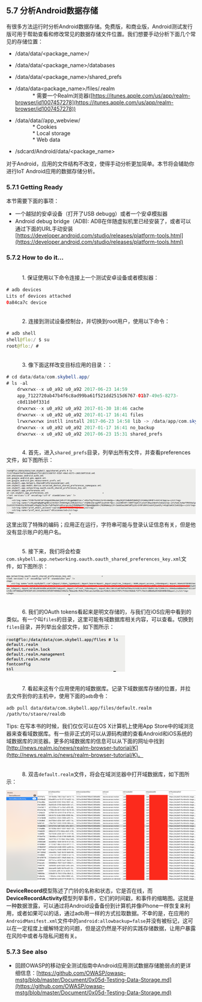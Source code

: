 ## 5.7 分析Android数据存储

有很多方法运行时分析Android数据存储。免费版，和商业版，Android测试发行版可用于帮助查看和修改常见的数据存储文件位置。我们想要手动分析下面几个常见的存储位置：

* /data/data/<package_name>/
* /data/data/<package_name>/databases
* /data/data/<package_name>/shared_prefs
* /data/data<package_name>/files/<dbfilename>.realm
<br>&emsp;&emsp;&emsp; * 需要一个Realm浏览器([https://itunes.apple.com/us/app/realm-browser/id1007457278](https://itunes.apple.com/us/app/realm-browser/id1007457278))

* /data/data/<package name>/app_webview/
<br>&emsp;&emsp;&emsp; * Cookies
<br>&emsp;&emsp;&emsp; * Local storage
<br>&emsp;&emsp;&emsp; * Web data
* /sdcard/Android/data/<package_name>

对于Android，应用的文件结构不改变，使得手动分析更加简单。本节将会辅助你进行IoT Android应用的数据存储分析。
### 5.7.1 Getting Ready

本节需要下面的事项：
* 一个越狱的安卓设备（打开了USB debugg）或者一个安卓模拟器
* Android debug bridge（ADB): ADB在伴随虚拟机里已经安装了，或者可以通过下面的URL手动安装[https://developer.android.com/studio/releases/platform-tools.html](https://developer.android.com/studio/releases/platform-tools.html)

### 5.7.2 How to do it...

<br>&emsp;&emsp;&emsp;1. 保证使用以下命令连接上一个测试安卓设备或者模拟器：

```java
# adb devices
Lits of devices attached
0a84ca7c device
```

<br>&emsp;&emsp;&emsp;2. 连接到测试设备控制台，并切换到root用户，使用以下命令：

```java
# adb shell
shell@flo:/ $ su
root@flo:/ #
```

<br>&emsp;&emsp;&emsp;3. 像下面这样改变目标应用的目录：：


```java
# cd data/data/com.skybell.app/
# ls -al
    drwxrwx--x u0_a92 u0_a92 2017-06-23 14:59
    app_7122720ab47b4f6c8ad99ba61f521dd2515d6767-01b7-49e5-8273-
    c8d11b0f331d
    drwxrwx--x u0_a92 u0_a92 2017-01-30 18:46 cache
    drwxrwx--x u0_a92 u0_a92 2017-01-17 16:41 files
    lrwxrwxrwx instll install 2017-06-23 14:58 lib -> /data/app/com.skybell.app-1/lib/arm
    drwxrwx--x u0_a92 u0_a92 2017-01-17 16:41 no_backup
    drwxrwx--x u0_a92 u0_a92 2017-06-23 15:31 shared_prefs

```

<br>&emsp;&emsp;&emsp;4. 首先，进入`shared_prefs`目录，列举出所有文件，并查看preferences文件，如下图所示：

![](../img/5-7/5-7-2-4.png)

这里出现了特殊的编码；应用正在运行，字符串可能与登录认证信息有关，但是他没有显示账户的用户名。

<br>&emsp;&emsp;&emsp;5. 接下来，我们将会检查`com.skybell.app.networking.oauth.oauth_shared_preferences_key.xml`文件，如下图所示：

![](../img/5-7/5-7-2-5.png)

<br>&emsp;&emsp;&emsp;6. 我们的OAuth tokens看起来是明文存储的，与我们在iOS应用中看到的类似。有一个叫`files`的目录，这里可能有域数据库相关内容，可以查看。切换到`files`目录，并列举出全部文件，如下图所示：

![](../img/5-7/5-7-2-6.png)

<br>&emsp;&emsp;&emsp;7. 看起来这有个应用使用的域数据库。记录下域数据库存储的位置，并拉去文件到你的主机中，使用下面的`adb`命令：


```shell
adb pull data/data/com.skybell.app/files/default.realm /path/to/staore/realdb
```

Tips: 在写本书的时候，我们仅仅可以在OS X计算机上使用App Store中的域浏览器来查看域数据库。有一些非正式的可以从源码构建的查看Android和iOS系统的域数据库的浏览器。更多的域数据库的信息可以从下面的网址中找到[http://news.realm.io/news/realm-browser-tutorial/K](http://news.realm.io/news/realm-browser-tutorial/K)。

<br>&emsp;&emsp;&emsp;8. 双击`default.realm`文件，将会在域浏览器中打开域数据库，如下图所示：

![](../img/5-7/5-7-2-8.png)

**DeviceRecord**模型陈述了门铃的名称和状态，它是否在线，而**DeviceRecordActivity**模型列举事件，它们的时间戳，和事件的缩略图。这就是一种数据泄露，可以通过将Android设备备份到计算机并像iPhone一样恢复来利用，或者如果可以的话，通过adb用一样的方式拉取数据。不幸的是，在应用的`AndroidManifest.xml`文件中的`android:allowbackup=false`并没有被标记，这可以在一定程度上缓解特定的问题，但是这仍然是不好的实践存储数据，让用户暴露在风险中或者与隐私问题有关。


### 5.7.3 See also

* 回顾OWASP的移动安全测试指南中Android应用测试数据存储脆弱点的更详细信息：[https://github.com/OWASP/owasp-mstg/blob/master/Document/0x05d-Testing-Data-Storage.md](https://github.com/OWASP/owasp-mstg/blob/master/Document/0x05d-Testing-Data-Storage.md)